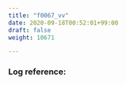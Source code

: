 ```yaml
---
title: "f0067_vv"
date: 2020-09-18T00:52:01+99:00
draft: false
weight: 10671

---
```


### Log reference: <no value>

```

